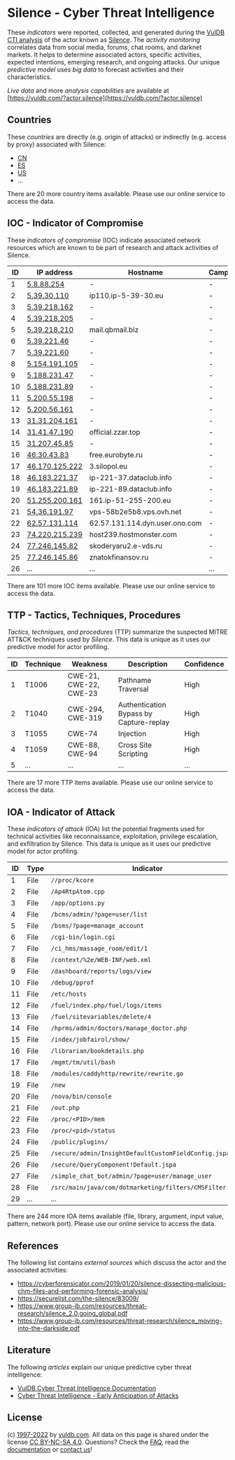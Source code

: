 # Silence - Cyber Threat Intelligence

These _indicators_ were reported, collected, and generated during the [VulDB CTI analysis](https://vuldb.com/?kb.cti) of the actor known as [Silence](https://vuldb.com/?actor.silence). The _activity monitoring_ correlates data from social media, forums, chat rooms, and darknet markets. It helps to determine associated actors, specific activities, expected intentions, emerging research, and ongoing attacks. Our unique _predictive model_ uses _big data_ to forecast activities and their characteristics.

_Live data_ and more _analysis capabilities_ are available at [https://vuldb.com/?actor.silence](https://vuldb.com/?actor.silence)

## Countries

These _countries_ are directly (e.g. origin of attacks) or indirectly (e.g. access by proxy) associated with Silence:

* [CN](https://vuldb.com/?country.cn)
* [ES](https://vuldb.com/?country.es)
* [US](https://vuldb.com/?country.us)
* ...

There are 20 more country items available. Please use our online service to access the data.

## IOC - Indicator of Compromise

These _indicators of compromise_ (IOC) indicate associated network resources which are known to be part of research and attack activities of Silence.

ID | IP address | Hostname | Campaign | Confidence
-- | ---------- | -------- | -------- | ----------
1 | [5.8.88.254](https://vuldb.com/?ip.5.8.88.254) | - | - | High
2 | [5.39.30.110](https://vuldb.com/?ip.5.39.30.110) | ip110.ip-5-39-30.eu | - | High
3 | [5.39.218.162](https://vuldb.com/?ip.5.39.218.162) | - | - | High
4 | [5.39.218.205](https://vuldb.com/?ip.5.39.218.205) | - | - | High
5 | [5.39.218.210](https://vuldb.com/?ip.5.39.218.210) | mail.qbmail.biz | - | High
6 | [5.39.221.46](https://vuldb.com/?ip.5.39.221.46) | - | - | High
7 | [5.39.221.60](https://vuldb.com/?ip.5.39.221.60) | - | - | High
8 | [5.154.191.105](https://vuldb.com/?ip.5.154.191.105) | - | - | High
9 | [5.188.231.47](https://vuldb.com/?ip.5.188.231.47) | - | - | High
10 | [5.188.231.89](https://vuldb.com/?ip.5.188.231.89) | - | - | High
11 | [5.200.55.198](https://vuldb.com/?ip.5.200.55.198) | - | - | High
12 | [5.200.56.161](https://vuldb.com/?ip.5.200.56.161) | - | - | High
13 | [31.31.204.161](https://vuldb.com/?ip.31.31.204.161) | - | - | High
14 | [31.41.47.190](https://vuldb.com/?ip.31.41.47.190) | official.zzar.top | - | High
15 | [31.207.45.85](https://vuldb.com/?ip.31.207.45.85) | - | - | High
16 | [46.30.43.83](https://vuldb.com/?ip.46.30.43.83) | free.eurobyte.ru | - | High
17 | [46.170.125.222](https://vuldb.com/?ip.46.170.125.222) | 3.silopol.eu | - | High
18 | [46.183.221.37](https://vuldb.com/?ip.46.183.221.37) | ip-221-37.dataclub.info | - | High
19 | [46.183.221.89](https://vuldb.com/?ip.46.183.221.89) | ip-221-89.dataclub.info | - | High
20 | [51.255.200.161](https://vuldb.com/?ip.51.255.200.161) | 161.ip-51-255-200.eu | - | High
21 | [54.36.191.97](https://vuldb.com/?ip.54.36.191.97) | vps-58b2e5b8.vps.ovh.net | - | High
22 | [62.57.131.114](https://vuldb.com/?ip.62.57.131.114) | 62.57.131.114.dyn.user.ono.com | - | High
23 | [74.220.215.239](https://vuldb.com/?ip.74.220.215.239) | host239.hostmonster.com | - | High
24 | [77.246.145.82](https://vuldb.com/?ip.77.246.145.82) | skoderyaru2.e-vds.ru | - | High
25 | [77.246.145.86](https://vuldb.com/?ip.77.246.145.86) | znatokfinansov.ru | - | High
26 | ... | ... | ... | ...

There are 101 more IOC items available. Please use our online service to access the data.

## TTP - Tactics, Techniques, Procedures

_Tactics, techniques, and procedures_ (TTP) summarize the suspected MITRE ATT&CK techniques used by _Silence_. This data is unique as it uses our predictive model for actor profiling.

ID | Technique | Weakness | Description | Confidence
-- | --------- | -------- | ----------- | ----------
1 | T1006 | CWE-21, CWE-22, CWE-23 | Pathname Traversal | High
2 | T1040 | CWE-294, CWE-319 | Authentication Bypass by Capture-replay | High
3 | T1055 | CWE-74 | Injection | High
4 | T1059 | CWE-88, CWE-94 | Cross Site Scripting | High
5 | ... | ... | ... | ...

There are 17 more TTP items available. Please use our online service to access the data.

## IOA - Indicator of Attack

These _indicators of attack_ (IOA) list the potential fragments used for technical activities like reconnaissance, exploitation, privilege escalation, and exfiltration by Silence. This data is unique as it uses our predictive model for actor profiling.

ID | Type | Indicator | Confidence
-- | ---- | --------- | ----------
1 | File | `//proc/kcore` | Medium
2 | File | `/Ap4RtpAtom.cpp` | High
3 | File | `/app/options.py` | High
4 | File | `/bcms/admin/?page=user/list` | High
5 | File | `/bsms/?page=manage_account` | High
6 | File | `/cgi-bin/login.cgi` | High
7 | File | `/ci_hms/massage_room/edit/1` | High
8 | File | `/context/%2e/WEB-INF/web.xml` | High
9 | File | `/dashboard/reports/logs/view` | High
10 | File | `/debug/pprof` | Medium
11 | File | `/etc/hosts` | Medium
12 | File | `/fuel/index.php/fuel/logs/items` | High
13 | File | `/fuel/sitevariables/delete/4` | High
14 | File | `/hprms/admin/doctors/manage_doctor.php` | High
15 | File | `/index/jobfairol/show/` | High
16 | File | `/librarian/bookdetails.php` | High
17 | File | `/mgmt/tm/util/bash` | High
18 | File | `/modules/caddyhttp/rewrite/rewrite.go` | High
19 | File | `/new` | Low
20 | File | `/nova/bin/console` | High
21 | File | `/out.php` | Medium
22 | File | `/proc/<PID>/mem` | High
23 | File | `/proc/<pid>/status` | High
24 | File | `/public/plugins/` | High
25 | File | `/secure/admin/InsightDefaultCustomFieldConfig.jspa` | High
26 | File | `/secure/QueryComponent!Default.jspa` | High
27 | File | `/simple_chat_bot/admin/?page=user/manage_user` | High
28 | File | `/src/main/java/com/dotmarketing/filters/CMSFilter.java` | High
29 | ... | ... | ...

There are 244 more IOA items available (file, library, argument, input value, pattern, network port). Please use our online service to access the data.

## References

The following list contains _external sources_ which discuss the actor and the associated activities:

* https://cyberforensicator.com/2019/01/20/silence-dissecting-malicious-chm-files-and-performing-forensic-analysis/
* https://securelist.com/the-silence/83009/
* https://www.group-ib.com/resources/threat-research/silence_2.0.going_global.pdf
* https://www.group-ib.com/resources/threat-research/silence_moving-into-the-darkside.pdf

## Literature

The following _articles_ explain our unique predictive cyber threat intelligence:

* [VulDB Cyber Threat Intelligence Documentation](https://vuldb.com/?kb.cti)
* [Cyber Threat Intelligence - Early Anticipation of Attacks](https://www.scip.ch/en/?labs.20201022)

## License

(c) [1997-2022](https://vuldb.com/?kb.changelog) by [vuldb.com](https://vuldb.com/?kb.about). All data on this page is shared under the license [CC BY-NC-SA 4.0](https://creativecommons.org/licenses/by-nc-sa/4.0/). Questions? Check the [FAQ](https://vuldb.com/?kb.faq), read the [documentation](https://vuldb.com/?kb) or [contact us](https://vuldb.com/?contact)!
